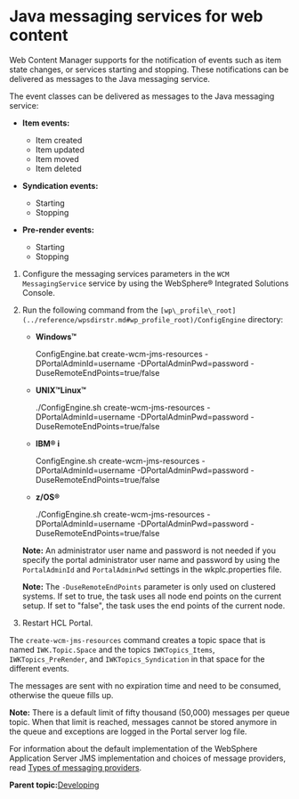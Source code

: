 # Java messaging services for web content

Web Content Manager supports for the notification of events such as item state changes, or services starting and stopping. These notifications can be delivered as messages to the Java messaging service.

The event classes can be delivered as messages to the Java messaging service:

-   **Item events:**

    -   Item created
    -   Item updated
    -   Item moved
    -   Item deleted

-   **Syndication events:**

    -   Starting
    -   Stopping

-   **Pre-render events:**

    -   Starting
    -   Stopping

1.  Configure the messaging services parameters in the `WCM MessagingService` service by using the WebSphere® Integrated Solutions Console.

2.  Run the following command from the `[wp\_profile\_root](../reference/wpsdirstr.md#wp_profile_root)/ConfigEngine` directory:

    -   **Windows™**

        ConfigEngine.bat create-wcm-jms-resources -DPortalAdminId=username -DPortalAdminPwd=password -DuseRemoteEndPoints=true/false

    -   **UNIX™Linux™**

        ./ConfigEngine.sh create-wcm-jms-resources -DPortalAdminId=username -DPortalAdminPwd=password -DuseRemoteEndPoints=true/false

    -   **IBM® i**

        ConfigEngine.sh create-wcm-jms-resources -DPortalAdminId=username -DPortalAdminPwd=password -DuseRemoteEndPoints=true/false

    -   **z/OS®**

        ./ConfigEngine.sh create-wcm-jms-resources -DPortalAdminId=username -DPortalAdminPwd=password -DuseRemoteEndPoints=true/false

    **Note:** An administrator user name and password is not needed if you specify the portal administrator user name and password by using the `PortalAdminId` and `PortalAdminPwd` settings in the wkplc.properties file.

    **Note:** The `-DuseRemoteEndPoints` parameter is only used on clustered systems. If set to true, the task uses all node end points on the current setup. If set to "false", the task uses the end points of the current node.

3.  Restart HCL Portal.


The `create-wcm-jms-resources` command creates a topic space that is named `IWK.Topic.Space` and the topics `IWKTopics_Items`, `IWKTopics_PreRender`, and `IWKTopics_Syndication` in that space for the different events.

The messages are sent with no expiration time and need to be consumed, otherwise the queue fills up.

**Note:** There is a default limit of fifty thousand \(50,000\) messages per queue topic. When that limit is reached, messages cannot be stored anymore in the queue and exceptions are logged in the Portal server log file.

For information about the default implementation of the WebSphere Application Server JMS implementation and choices of message providers, read [Types of messaging providers](http://www-01.ibm.com/support/knowledgecenter/SSAW57_8.5.5/com.ibm.websphere.nd.multiplatform.doc/ae/cmj_jmsp.html).

**Parent topic:**[Developing ](../dev/developing_parent.md)

